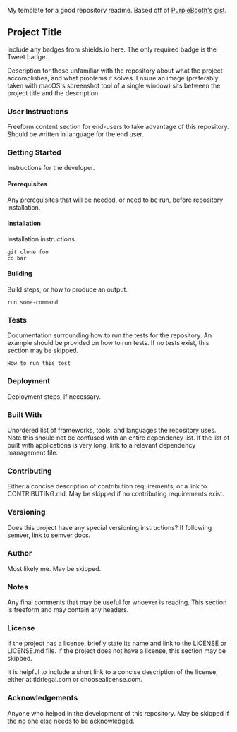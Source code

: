 My template for a good repository readme. Based off of [PurpleBooth's gist](https://gist.github.com/PurpleBooth/109311bb0361f32d87a2).

## Project Title

Include any badges from shields.io here. The only required badge is the Tweet badge.

Description for those unfamiliar with the repository about what the project accomplishes, and what problems it solves. Ensure an image (preferably taken with macOS's screenshot tool of a single window) sits between the project title and the description.

### User Instructions

Freeform content section for end-users to take advantage of this repository. Should be written in language for the end user.

### Getting Started

Instructions for the developer.

#### Prerequisites

Any prerequisites that will be needed, or need to be run, before repository installation.

#### Installation

Installation instructions.

```
git clone foo
cd bar
```

#### Building

Build steps, or how to produce an output.

```
run some-command
```

### Tests

Documentation surrounding how to run the tests for the repository. An example should be provided on how to run tests. If no tests exist, this section may be skipped.

```
How to run this test
```

### Deployment

Deployment steps, if necessary.

### Built With

Unordered list of frameworks, tools, and languages the repository uses. Note this should not be confused with an entire dependency list. If the list of built with applications is very long, link to a relevant dependency management file.

### Contributing

Either a concise description of contribution requirements, or a link to CONTRIBUTING.md. May be skipped if no contributing requirements exist.

### Versioning

Does this project have any special versioning instructions? If following semver, link to semver docs.

### Author

Most likely me. May be skipped.

### Notes

Any final comments that may be useful for whoever is reading. This section is freeform and may contain any headers.

### License

If the project has a license, briefly state its name and link to the LICENSE or LICENSE.md file. If the project does not have a license, this section may be skipped.

It is helpful to include a short link to a concise description of the license, either at tldrlegal.com or choosealicense.com.

### Acknowledgements

Anyone who helped in the development of this repository. May be skipped if the no one else needs to be acknowledged.
